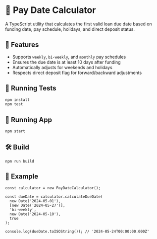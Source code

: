 # 📅 Pay Date Calculator

A TypeScript utility that calculates the first valid loan due date based on funding date, pay schedule, holidays, and direct deposit status.

## 🚀 Features

- Supports `weekly`, `bi-weekly`, and `monthly` pay schedules
- Ensures the due date is at least 10 days after funding
- Automatically adjusts for weekends and holidays
- Respects direct deposit flag for forward/backward adjustments

## 🧪 Running Tests

```bash
npm install
npm test
```

## 🚀 Running App

```bash
npm start
```

## 🛠 Build

```
npm run build
```

## 📄 Example

```
const calculator = new PayDateCalculator();

const dueDate = calculator.calculateDueDate(
  new Date('2024-05-01'),
  [new Date('2024-05-27')],
  'bi-weekly',
  new Date('2024-05-10'),
  true
);

console.log(dueDate.toISOString()); // '2024-05-24T00:00:00.000Z'
```
